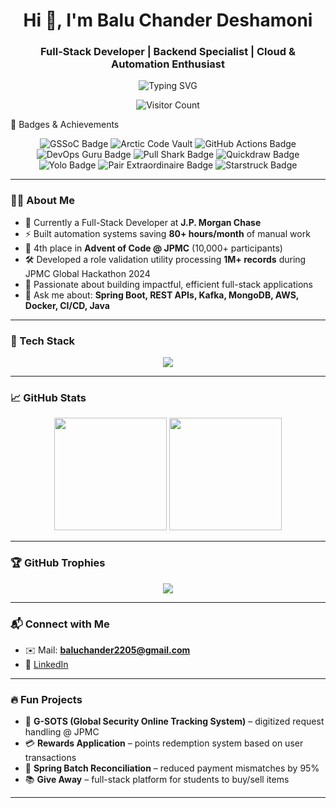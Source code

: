 <h1 align="center">Hi 👋, I'm Balu Chander Deshamoni</h1>
<h3 align="center">Full-Stack Developer | Backend Specialist | Cloud & Automation Enthusiast</h3>

<p align="center">
  <img src="https://readme-typing-svg.herokuapp.com?font=Fira+Code&duration=3000&pause=500&center=true&vCenter=true&width=435&lines=Passionate+Full+Stack+Developer;Java+%7C+Spring+Boot+%7C+React+%7C+AWS;Loves+to+build+scalable+solutions;Always+exploring+new+tech!" alt="Typing SVG" />
</p>

<div align="center">
  <img src="https://komarev.com/ghpvc/?username=BaluDeshamoni&style=flat-square&color=blue" alt="Visitor Count"/>
</div>

🏅 Badges & Achievements
<p align="center"> <img src="https://img.shields.io/badge/GSSoC'25-Contributor-orange?style=for-the-badge" alt="GSSoC Badge" /> <img src="https://img.shields.io/badge/Arctic%20Code%20Vault-Contributor-blue?style=for-the-badge" alt="Arctic Code Vault" /> <img src="https://img.shields.io/badge/Action%20Hero-GitHub%20Actions-8A2BE2?style=for-the-badge" alt="GitHub Actions Badge" /> <img src="https://img.shields.io/badge/DevOps%20Guru-GitHub%20CI/CD-green?style=for-the-badge" alt="DevOps Guru Badge" /> <img src="https://img.shields.io/badge/Pull%20Shark-Merged%20PRs-4CAF50?style=for-the-badge" alt="Pull Shark Badge" /> <img src="https://img.shields.io/badge/Quickdraw-Closed%20Issues%20Fast-F44336?style=for-the-badge" alt="Quickdraw Badge" /> <img src="https://img.shields.io/badge/Yolo-Merged%20Without%20Review-E91E63?style=for-the-badge" alt="Yolo Badge" /> <img src="https://img.shields.io/badge/Pair%20Extraordinaire-Co--authored%20PRs-00BCD4?style=for-the-badge" alt="Pair Extraordinaire Badge" /> <img src="https://img.shields.io/badge/Starstruck-Starred%20Repos-FFD700?style=for-the-badge" alt="Starstruck Badge" /> </p>

---

### 🧑‍💻 About Me

- 🔭 Currently a Full-Stack Developer at **J.P. Morgan Chase**
- ⚡ Built automation systems saving **80+ hours/month** of manual work
- 🧠 4th place in **Advent of Code @ JPMC** (10,000+ participants)
- 🛠 Developed a role validation utility processing **1M+ records** during JPMC Global Hackathon 2024
- 🚀 Passionate about building impactful, efficient full-stack applications
- 💬 Ask me about: **Spring Boot, REST APIs, Kafka, MongoDB, AWS, Docker, CI/CD, Java**

---

### 🔧 Tech Stack

<p align="center">
  <img src="https://skillicons.dev/icons?i=java,spring,react,nodejs,py,ts,js,html,css,mongodb,postgres,aws,docker,kubernetes,git,github,postman" />
</p>

---

### 📈 GitHub Stats

<div align="center">
  <img height="180em" src="https://github-readme-streak-stats.herokuapp.com/?user=BaluDeshamoni&theme=radical" />
  <img height="180em" src="https://github-readme-stats.vercel.app/api/top-langs/?username=BaluDeshamoni&layout=compact&theme=radical" />
</div>

---

### 🏆 GitHub Trophies

<p align="center">
  <img src="https://github-profile-trophy.vercel.app/?username=BaluDeshamoni&theme=radical&no-frame=true&title=MultiLanguage,Repositories,Experience,Commit,&margin-w=20" />
</p>


---

### 📬 Connect with Me

- ✉️ Mail: **baluchander2205@gmail.com**
- 💼 [LinkedIn](https://www.linkedin.com/in/baludeshamoni)

---

### 🔥 Fun Projects

- 🚨 **G-SOTS (Global Security Online Tracking System)** – digitized request handling @ JPMC  
- 💳 **Rewards Application** – points redemption system based on user transactions  
- 🔁 **Spring Batch Reconciliation** – reduced payment mismatches by 95%  
- 📚 **Give Away** – full-stack platform for students to buy/sell items

---

